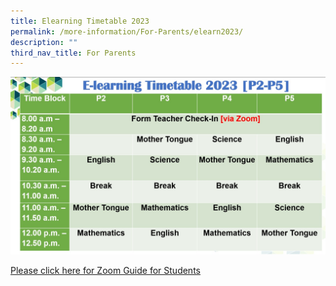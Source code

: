 ```yaml
---
title: Elearning Timetable 2023
permalink: /more-information/For-Parents/elearn2023/
description: ""
third_nav_title: For Parents
---
```

![](/images/elearning.jpeg)

[Please click here for Zoom Guide for Students](https://go.gov.sg/hmzoomguide)